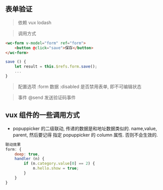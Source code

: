 ## 表单验证

> 依赖
vux
lodash

> 调用方式
```html
<wc-form v-model="form" ref="form">
	<button @click="save">保存</button>
</wc-form>
```

```javascript
save () {
	let result = this.$refs.form.save();
	...
}
```


> 配置选项
:form 数据
:disabled 是否禁用表单, 即不可编辑状态

> 事件
@send 发送验证码事件



## vux 组件的一些调用方式
* popuppicker 的二级联动, 传递的数据是和地址数据类似的. name,value, parent, 然后要记得
指定 popuppicker 的 column 属性. 否则不会生效的. 





```javascript
联动效果
form: {
	deep: true,
	handler (n) {
		if (n.category.value[0] == 2) {
			n.hello.show = true;
		}
	}
}
```
